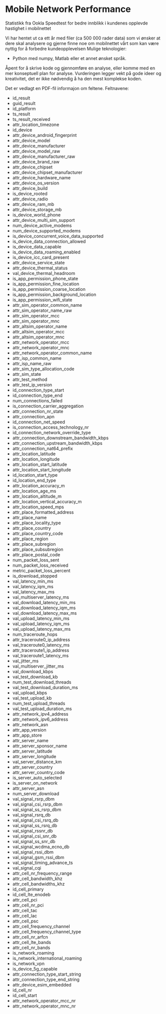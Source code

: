 # Mobile Network Performance

Statistikk fra Ookla Speedtest for bedre innblikk i kundenes opplevde hastighet i mobilnettet

Vi har hentet ut ca ett år med filer (ca 500 000 rader data) som vi ønsker at dere skal analysere og gjerne finne noe 
om mobilnettet vårt som kan være nyttig for å forbedre kundeopplevelsen
Mulige teknologier: 
- Python med numpy, Matlab eller et annet ønsket språk.

Åpent for å skrive kode og gjennomføre en analyse, eller komme med en mer konseptuell plan for analyse.
Vurderingen legger vekt på gode ideer og kreativitet, det er ikke nødvendig å ha den mest komplekse koden. 

Det er vedlagt en PDF-fil informajon om feltene. 
Feltnavene: 
- id_result
- guid_result
- id_platform
- ts_result
- ts_result_received
- attr_location_timezone
- id_device
- attr_device_android_fingerprint
- attr_device_model
- attr_device_manufacturer
- attr_device_model_raw
- attr_device_manufacturer_raw
- attr_device_brand_raw
- attr_device_chipset
- attr_device_chipset_manufacturer
- attr_device_hardware_name
- attr_device_os_version
- attr_device_build
- is_device_rooted
- attr_device_radio
- attr_device_ram_mb
- attr_device_storage_mb
- is_device_world_phone
- attr_device_multi_sim_support
- num_device_active_modems
- num_device_supported_modems
- is_device_concurrent_voice_data_supported
- is_device_data_connection_allowed
- is_device_data_capable
- is_device_data_roaming_enabled
- is_device_icc_card_present
- attr_device_service_state
- attr_device_thermal_status
- val_device_thermal_headroom
- is_app_permission_phone_state
- is_app_permission_fine_location
- is_app_permission_coarse_location
- is_app_permission_background_location
- is_app_permission_wifi_state
- attr_sim_operator_common_name
- attr_sim_operator_name_raw
- attr_sim_operator_mcc
- attr_sim_operator_mnc
- attr_altsim_operator_name
- attr_altsim_operator_mcc
- attr_altsim_operator_mnc
- attr_network_operator_mcc
- attr_network_operator_mnc
- attr_network_operator_common_name
- attr_isp_common_name
- attr_isp_name_raw
- attr_sim_type_allocation_code
- attr_sim_state
- attr_test_method
- attr_test_ip_version
- id_connection_type_start
- id_connection_type_end
- num_connections_failed
- is_connection_carrier_aggregation
- attr_connection_nr_state
- attr_connection_apn
- id_connection_net_speed
- is_connection_access_technology_nr
- id_connection_network_override_type
- attr_connection_downstream_bandwidth_kbps
- attr_connection_upstream_bandwidth_kbps
- attr_connection_nat64_prefix
- attr_location_latitude
- attr_location_longitude
- attr_location_start_latitude
- attr_location_start_longitude
- id_location_start_type
- id_location_end_type
- attr_location_accuracy_m
- attr_location_age_ms
- attr_location_altitude_m
- attr_location_vertical_accuracy_m
- attr_location_speed_mps
- attr_place_formatted_address
- attr_place_name
- attr_place_locality_type
- attr_place_country
- attr_place_country_code
- attr_place_region
- attr_place_subregion
- attr_place_subsubregion
- attr_place_postal_code
- num_packet_loss_sent
- num_packet_loss_received
- metric_packet_loss_percent
- is_download_stopped
- val_latency_min_ms
- val_latency_iqm_ms
- val_latency_max_ms
- val_multiserver_latency_ms
- val_download_latency_min_ms
- val_download_latency_iqm_ms
- val_download_latency_max_ms
- val_upload_latency_min_ms
- val_upload_latency_iqm_ms
- val_upload_latency_max_ms
- num_traceroute_hops
- attr_traceroute0_ip_address
- val_traceroute0_latency_ms
- attr_traceroute1_ip_address
- val_traceroute1_latency_ms
- val_jitter_ms
- val_multiserver_jitter_ms
- val_download_kbps
- val_test_download_kb
- num_test_download_threads
- val_test_download_duration_ms
- val_upload_kbps
- val_test_upload_kb
- num_test_upload_threads
- val_test_upload_duration_ms
- attr_network_ipv4_address
- attr_network_ipv6_address
- attr_network_asn
- attr_app_version
- attr_app_store
- attr_server_name
- attr_server_sponsor_name
- attr_server_latitude
- attr_server_longitude
- val_server_distance_km
- attr_server_country
- attr_server_country_code
- is_server_auto_selected
- is_server_on_network
- attr_server_asn
- num_server_download
- val_signal_rsrp_dbm
- val_signal_csi_rsrp_dbm
- val_signal_ss_rsrp_dbm
- val_signal_rsrq_db
- val_signal_csi_rsrq_db
- val_signal_ss_rsrq_db
- val_signal_rssnr_db
- val_signal_csi_snr_db
- val_signal_ss_snr_db
- val_signal_wcdma_ecno_db
- val_signal_rssi_dbm
- val_signal_gsm_rssi_dbm
- val_signal_timing_advance_ts
- val_signal_cqi
- attr_cell_nr_frequency_range
- attr_cell_bandwidth_khz
- attr_cell_bandwidths_khz
- id_cell_primary
- id_cell_lte_enodeb
- attr_cell_pci
- attr_cell_nr_pci
- attr_cell_tac
- attr_cell_lac
- attr_cell_psc
- attr_cell_frequency_channel
- attr_cell_frequency_channel_type
- attr_cell_nr_arfcn
- attr_cell_lte_bands
- attr_cell_nr_bands
- is_network_roaming
- is_network_international_roaming
- is_network_vpn
- is_device_5g_capable
- attr_connection_type_start_string
- attr_connection_type_end_string
- attr_device_esim_embedded
- id_cell_nr
- id_cell_start
- attr_network_operator_mcc_nr
- attr_network_operator_mnc_nr
